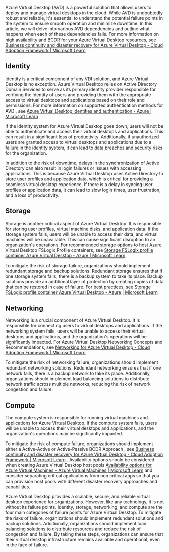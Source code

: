 Azure Virtual Desktop (AVD) is a powerful solution that allows users to deploy and manage virtual desktops in the cloud. While AVD is undoubtedly robust and reliable, it's essential to understand the potential failure points in the system to ensure smooth operation and minimize downtime. In this article, we will delve into various AVD dependencies and outline what happens when each of these dependencies fails. For more information on high availability  and BCDR for your Azure Virtual Desktop resources, see [Business continuity and disaster recovery for Azure Virtual Desktop - Cloud Adoption Framework | Microsoft Learn](https://learn.microsoft.com/en-us/azure/cloud-adoption-framework/scenarios/wvd/eslz-business-continuity-and-disaster-recovery)

## Identity 

Identity is a critical component of any VDI solution, and Azure Virtual Desktop is no exception. Azure Virtual Desktop relies on Active Directory Domain Services to serve as its primary identity provider responsible for verifying the identity of users and providing them with the appropriate access to virtual desktops and applications based on their role and permissions. For more information on supported authentication methods for AVD , see [Azure Virtual Desktop identities and authentication - Azure | Microsoft Learn](https://learn.microsoft.com/en-us/azure/virtual-desktop/authentication)

If the identity system for Azure Virtual Desktop goes down, users will not be able to authenticate and access their virtual desktops and applications. This can result in a significant loss of productivity. Additionally, if unauthorized users are granted access to virtual desktops and applications due to a failure in the identity system, it can lead to data breaches and security risks for the organization.

In addition to the risk of downtime, delays in the synchronization of Active Directory can also result in login failures or issues with accessing applications. This is because Azure Virtual Desktop uses Active Directory to store user profiles and application data, which is critical for providing a seamless virtual desktop experience. If there is a delay in syncing user profiles or application data, it can lead to slow login times, user frustration, and a loss of productivity.

## Storage 

Storage is another critical aspect of Azure Virtual Desktop. It is responsible for storing user profiles, virtual machine disks, and application data. If the storage system fails, users will be unable to access their data, and virtual machines will be unavailable. This can cause significant disruption to an organization's operations. For recommended storage options to host Azure Virtual Desktop FSLogix Profile containers, see [Storage FSLogix profile container Azure Virtual Desktop - Azure | Microsoft Learn](https://learn.microsoft.com/en-us/azure/virtual-desktop/store-fslogix-profile)  

To mitigate the risk of storage failure, organizations should implement redundant storage and backup solutions. Redundant storage ensures that if one storage system fails, there is a backup system to take its place. Backup solutions provide an additional layer of protection by creating copies of data that can be restored in case of failure. For best practices, see [Storage FSLogix profile container Azure Virtual Desktop - Azure | Microsoft Learn](https://learn.microsoft.com/en-us/azure/virtual-desktop/store-fslogix-profile) 

## Networking 
Networking is a crucial component of Azure Virtual Desktop. It is responsible for connecting users to virtual desktops and applications. If the networking system fails, users will be unable to access their virtual desktops and applications, and the organization's operations will be significantly impacted. For Azure Virtual Desktop Networking Concepts and Recommendations, see [Networking for Azure Virtual Desktop - Cloud Adoption Framework | Microsoft Learn](https://learn.microsoft.com/en-us/azure/cloud-adoption-framework/scenarios/wvd/eslz-network-topology-and-connectivity) 

To mitigate the risk of networking failure, organizations should implement redundant networking solutions. Redundant networking ensures that if one network fails, there is a backup network to take its place. Additionally, organizations should implement load balancing solutions to distribute network traffic across multiple networks, reducing the risk of network congestion and failure.

## Compute 
The compute system is responsible for running virtual machines and applications for Azure Virtual Desktop. If the compute system fails, users will be unable to access their virtual desktops and applications, and the organization's operations may be significantly impacted.

To mitigate the risk of compute failure, organizations should implement either a Active-Active or Active-Passive BCDR Approach , see [Business continuity and disaster recovery for Azure Virtual Desktop - Cloud Adoption Framework | Microsoft Learn](https://learn.microsoft.com/en-us/azure/cloud-adoption-framework/scenarios/wvd/eslz-business-continuity-and-disaster-recovery#active-active-host-pool) . Availability options should be considered when creating Azure Virtual Desktop host pools [Availability options for Azure Virtual Machines - Azure Virtual Machines | Microsoft Learn](https://learn.microsoft.com/en-us/azure/virtual-machines/availability) and consider separating critical applications from non critical apps so that you can provision host pools with different disaster recovery approaches and capabilities. 

Azure Virtual Desktop provides a scalable, secure, and reliable virtual desktop experience for organizations. However, like any technology, it is not without its failure points. Identity, storage, networking, and compute are the four main categories of failure points for Azure Virtual Desktop. To mitigate the risks of failure, organizations should implement redundant solutions and backup solutions. Additionally, organizations should implement load balancing solutions to distribute resources and reduce the risk of congestion and failure. By taking these steps, organizations can ensure that their virtual desktop infrastructure remains available and operational, even in the face of failure.


